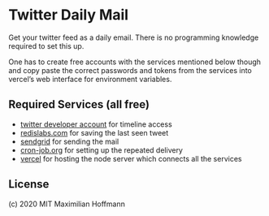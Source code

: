 # Twitter Daily Mail

Get your twitter feed as a daily email. There is no programming knowledge required to set this up.

One has to create free accounts with the services mentioned below though and copy paste the correct
passwords and tokens from the services into vercel’s web interface for environment variables.

## Required Services (all free)

- [twitter developer account](https://developer.twitter.com) for timeline access
- [redislabs.com](https://redislabs.com/) for saving the last seen tweet
- [sendgrid](https://sendgrid.com) for sending the mail
- [cron-job.org](https://cron-job.org) for setting up the repeated delivery
- [vercel](https://vercel.com) for hosting the node server which connects all the services

## License
(c) 2020 MIT Maximilian Hoffmann
